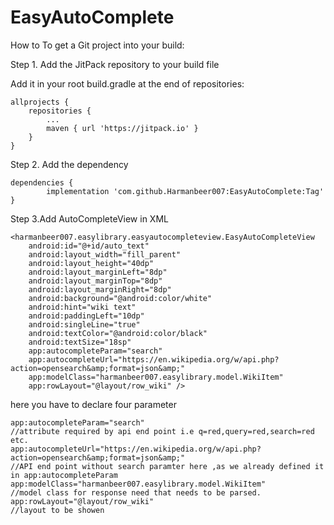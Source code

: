 # EasyAutoComplete
How to
To get a Git project into your build:

Step 1. Add the JitPack repository to your build file


Add it in your root build.gradle at the end of repositories:

	allprojects {
		repositories {
			...
			maven { url 'https://jitpack.io' }
		}
	}
Step 2. Add the dependency

	dependencies {
	        implementation 'com.github.Harmanbeer007:EasyAutoComplete:Tag'
	}
Step 3.Add AutoCompleteView in XML
	
	<harmanbeer007.easylibrary.easyautocompleteview.EasyAutoCompleteView
        android:id="@+id/auto_text"
        android:layout_width="fill_parent"
        android:layout_height="40dp"
        android:layout_marginLeft="8dp"
        android:layout_marginTop="8dp"
        android:layout_marginRight="8dp"
        android:background="@android:color/white"
        android:hint="wiki text"
        android:paddingLeft="10dp"
        android:singleLine="true"
        android:textColor="@android:color/black"
        android:textSize="18sp"
        app:autocompleteParam="search"
        app:autocompleteUrl="https://en.wikipedia.org/w/api.php?action=opensearch&amp;format=json&amp;"
        app:modelClass="harmanbeer007.easylibrary.model.WikiItem"
        app:rowLayout="@layout/row_wiki" />

here you have to declare four parameter
    
    app:autocompleteParam="search" 
    //attribute required by api end point i.e q=red,query=red,search=red etc.
    app:autocompleteUrl="https://en.wikipedia.org/w/api.php?action=opensearch&amp;format=json&amp;" 
    //API end point without search paramter here ,as we already defined it in app:autocompleteParam 
    app:modelClass="harmanbeer007.easylibrary.model.WikiItem"
    //model class for response need that needs to be parsed.
    app:rowLayout="@layout/row_wiki" 
    //layout to be showen
